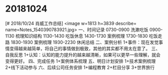 # 20181024

[# 2018/10/24 肖威工作总结]
<image w=1813 h=3839 describe= name=Notes_1540390783921.jpg>
一、时间记录
0730-0900 洗漱吃饭
0900-1130 梳理知识结构
1130-1430 吃饭休息
1430-1730 案例梳理
1730-1830 吃饭走路
1830-1930 案例梳理
1930-2230 休闲总结
二、案例分析
1+事件：现在发觉事情变得越来越简单，将自己的事情做到极致，其他的其实都不用太在意了。
三、自我反思
1+认知：认知的能力提升的越来越清晰，如果可以更早一些理解，就会变得更好。
四、完成任务
1+案例体系梳理
五、明日计划安排
1+技术案例梳理
2+线下活动参与
六、后续公司任务安排
1+编程教育 2+栏目分享 3+世界旅行
